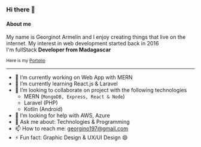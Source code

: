 ### Hi there 👋

#### About me

<p>My name is Georginot Armelin and I enjoy creating things that live on the internet. My interest in web development started back in 2016<br>
  I'm fullStack <b>Developer from Madagascar</b></p>
  <small>Here is my <a href="https://raherygino.github.io">Portolio</a></small>
  <hr>

<!--
**raherygino/raherygino** is a ✨ _special_ ✨ repository because its `README.md` (this file) appears on your GitHub profile. -->
<ul>
  <li>🔭 I’m currently working on Web App with MERN</li>
  <li>🌱 I’m currently learning React.js & Laravel</li>
  <li>👯 I’m looking to collaborate on project with the following technologies
    <ul>
      <li>MERN (<code>MongoDB, Express, React & Node</code>)</li>
      <li>Laravel (PHP)</li>
      <li>Kotlin (Android) </li>
    </ul>
  </li>
  <li>🤔 I’m looking for help with AWS, Azure</li>
  <li>💬 Ask me about: Technologies & Programming</li>
  <li>📫 How to reach me: <a href="mailto:georgino197@gmail.com">georgino197@gmail.com</a></li>
  <li>⚡ Fun fact: Graphic Design & UX/UI Design 😄 </li>
</ul>


